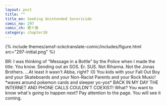 ```yaml
---
layout: post
title: ""
title_en: Seeking Unintended Sororicide
comic_no: 297
comic_ch: 第十章
category: chapter10
---
```

{% include themes/amsf-sckctranslate-comic/includes/figure.html src="297-initial.png" %}

BR: I was thinking of "Message in a Bottle" by the Police when I made the title. You know. Sending out an SOS. Er. SUS. Not Rihanna. Not the Jonas Brothers. ...At least it wasn't Abba, right? :0) You kids with your Fall Out Boy and your Skateboards and your Non-Racist Parents and your Rock Music! \*waves around pokemon cards and sleeper yo-yos\* BACK IN MY DAY THE INTERNET AND PHONE CALLS COULDN'T COEXIST! What? You want to know what's going to happen next? Pay attention to the page. You will see it coming.
